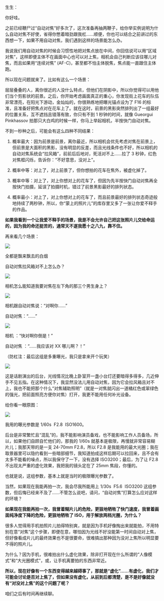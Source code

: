 生生：

你好哇。

之前已经鞭尸过“自动对焦”好多次了，这次准备再抽两鞭子，给你举实例说明为什么自动对焦不好使，省得你憋着暗劲跟我杠……顺便，你也可以结合之前讲过的东西想一下，如果不用自动对焦，我们遇到这样的场景能怎么办。

我说我们用自动对焦的时候会习惯性地把对焦点放在中间，你回信说可以用“区域对焦”，这样即便主体不在画面中心也可以对上焦，相机会自己判断应该往哪儿对焦，而且如果用“连续对焦” (AF-C)，甚至都不怕主体脱焦，焦点能一直跟住主体跑。

所以现在问题就来了。比如有这么一个场景：

层层叠叠的人，离你很近的人没什么特点，但他们在阴影中，所以你觉得可以用他们当个剪影状的前景。之后，你开始考虑画面真正的重心，你发现街上花车的队伍非常漂亮，在阳光下游动，金灿灿的，你很熟练地把曝光锚点设为了 F16 的标准，且准备好把焦点对在花车上了。就在这时，前景的黑影突然排列出了一组最好的位置关系，互不遮挡且错落有致，你只有不到 1 秒钟的时间，就像 Gueorgui Pinkhassov 拍那只大白鸡的时候一样，你马上举起相机，半按快门自动对焦。

不到一秒种之后，可能会有这么四种不同结果：

1. 概率最大：因为前景是前景，离你最近，所以相机会优先考虑对焦在前景上，但前景是大面积的黑影，没有明显的反差，而且光线条件也不好，所以相机的自动对焦系统会“拉风箱”，前前后后地对，死活对不上……拉了 3 秒钟，红色对焦框闪烁，告诉你：“不好意思，没对上”。

2. 概率中等：对上了，对上前景了，但你想拍的花车在焦外，被虚化掉了。

3. 概率中等：对上了，对上你想对上的花车了，但因为先半按快门自动对焦再全按快门拍摄，延误了拍摄时机，错过了前景黑影最好的排列状态。

4. 概率最小：对上了，对上你想对上的花车了，而且前景最好的排列状态奇迹般地持续了两秒钟，所以，你“蒙上的照片儿”的库存里又多了一张让你爱不释手的作品。

**如果我看到一个让我爱不释手的场景，我是不会允许自己把这张照片儿交给命运的，因为我的命还挺苦的，通常天不遂我愿十之八九，靠不住。**

再来看几个场景：

![](https://static001.geekbang.org/resource/image/1e/5e/1e5c0f1a9e6669be38bda432cb21945e.jpeg?wh=1495x1000)

全都是飘来飘去的白烟

自动对焦拉风箱对不上怎么办？

![](https://static001.geekbang.org/resource/image/a0/7f/a01caf50c8a32d3ce1a34c547f19087f.jpeg?wh=1920x1275)

相机怎么能知道我要对焦在左下角的那三个男生身上？

![](https://static001.geekbang.org/resource/image/42/5a/42b0706382cc6949884fbcce64cf4a5a.png?wh=1870x1302)

相机跟自动对焦说：“对啊你……”

自动对焦：“……”

![](https://static001.geekbang.org/resource/image/2b/60/2byy7d9d27d25763db952f1f71636560.jpg?wh=4448x2964)

相机 ：“快对啊你倒是！”

自动对焦 ：“……我应该对 XX 哪儿啊？！”

（防杠注：最后这组是多重曝光，我只是拿来开个玩笑）

![](https://static001.geekbang.org/resource/image/b4/37/b42b0d108f0c35ab37cc4ba7594d1937.jpg?wh=6612x4410)

这是话剧演出的后台，光线情况比晚上卧室开一盏小台灯还要暗得多得多，几近伸手不见五指。在这种情况下，我显然没法儿用自动对焦，因为它会拉风箱且对不上，我也不能把那个什么“对焦辅助照明”（就是一对焦就闪出一道橘红色或翠绿色的强光，把前面照亮方便你对焦）打开，我更不能用任何补光设备。

给你看一眼原图：

![](https://static001.geekbang.org/resource/image/ee/d2/eed1d9433a7a514d4951b7aa3aab45d2.png?wh=2232x1486)

我用的曝光参数是 1/60s  F2.8  ISO1600。

后台是非常繁忙且“混乱”的，我不能影响演员备戏，也不能影响工作人员备场，所以，如果他们自顾自忙他们的，那我的 1/60s 就基本是极限，再慢就非常容易糊片儿；我那天带的是一支 24-70mm F2.8，所以 F2.8 是我能用的最大光圈；我在取景器里可以隐约看到一些暗部细节，我知道拍成这样后期可以拉回来，且不会有太多不能看的噪点，所以我保守了一下，没有选择 ISO3200；最后，为了让 F2.8 不出现太严重的虚化效果，我把我的镜头定在了 25mm 焦段，你懂的。

也就是说，这组参数，基本上就是当时的极限曝光参数了。

当然，如果现在我能再拍一次，我会尽我所能用上 1/30s  F5.6  ISO3200 这组参数，但后悔已经来不及了……不管怎么说吧，请问，“自动对焦”打算怎么应对这样的环境？

**如果现在我能再拍一次，我冒着糊片儿的危险，更狠地牺牲了快门速度，我冒着画面纯净度下降的危险，更狠地牺牲了 ISO，用于解放两档光圈，为什么？**

很多人觉得用手机拍照片儿拍得特别爽，就是因为手机好像掏出来就能拍，不用特别在意“对焦”这个步骤，即便在意，哪怕因为光线不好没能第一时间自动对上焦，但好像看成片儿的最终效果也不是很要命，很难搞出那种因为没对上焦所以明显要不得的照片儿。

为什么？因为手机，很难拍出什么虚化效果，除非打开现在什么所谓的“人像模式”和“大光圈模式”，或，让手机离要拍的东西非常近。

**所以，现在好像有一个东西变得越来越碍事了，那就是“虚化”……有虚化，我们才可能会讨论是否对上焦了，但如果没有虚化，从前到后都清楚，是不是好像就没有“对没对上焦”的这个问题了呢？**

咱们之后有时间再继续聊。